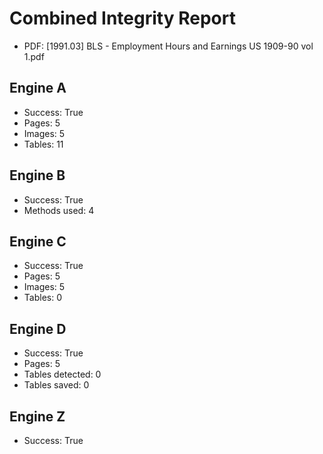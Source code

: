# Combined Integrity Report

- PDF: [1991.03] BLS - Employment Hours and Earnings US 1909-90 vol 1.pdf

## Engine A
- Success: True
- Pages: 5
- Images: 5
- Tables: 11

## Engine B
- Success: True
- Methods used: 4

## Engine C
- Success: True
- Pages: 5
- Images: 5
- Tables: 0

## Engine D
- Success: True
- Pages: 5
- Tables detected: 0
- Tables saved: 0

## Engine Z
- Success: True
